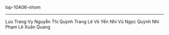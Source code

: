 lop-10A06-nhom
_____________________________________
Lưu Trang Vy 
Nguyễn Thị Quỳnh Trang
Lê Võ Yến Nhi
Vũ Ngọc Quỳnh Nhi
Phạm Lê Xuân Quang
